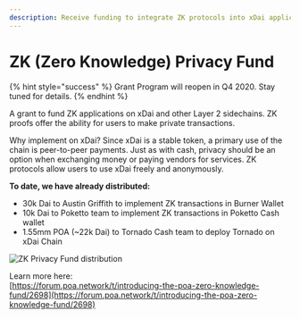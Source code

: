 ```yaml
---
description: Receive funding to integrate ZK protocols into xDai applications and wallets
---
```


# ZK \(Zero Knowledge\) Privacy Fund

{% hint style="success" %}
Grant Program will reopen in Q4 2020. Stay tuned for details.
{% endhint %}

A grant to fund ZK applications on xDai and other Layer 2 sidechains. ZK proofs offer the ability for users to make private transactions.

Why implement on xDai? Since xDai is a stable token, a primary use of the chain is peer-to-peer payments. Just as with cash, privacy should be an option when exchanging money or paying vendors for services. ZK protocols allow users to use xDai freely and anonymously.

**To date, we have already distributed:** 

* 30k Dai to Austin Griffith to implement ZK transactions in Burner Wallet
* 10k Dai to Poketto team to implement ZK transactions in Poketto Cash wallet
* 1.55mm POA \(~22k Dai\) to Tornado Cash team to deploy Tornado on xDai Chain

![ZK Privacy Fund distribution](../../.gitbook/assets/zero-knowledge-fund.png)

Learn more here:  
 [https://forum.poa.network/t/introducing-the-poa-zero-knowledge-fund/2698](https://forum.poa.network/t/introducing-the-poa-zero-knowledge-fund/2698)




